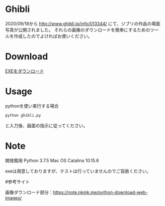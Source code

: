 # Ghibli

2020/09/18から http://www.ghibli.jp/info/013344/ にて、ジブリの作品の場面写真が公開されました。
それらの画像のダウンロードを簡単にするためのツールを作成したのでよければお使いください。

# Download

[EXEをダウンロード](https://github.com/Sora1269/various/raw/master/ghibli/ghibli)

# Usage

pythonを使い実行する場合


```bash
python ghibli.py
```

と入力後、画面の指示に従ってください。

# Note

開発館用
Python 3.7.5
Mac OS Catalina 10.15.6

exeは用意しておりますが、テストは行っていませんのでご容赦ください。

#参考サイト

画像ダウンロード部分：https://note.nkmk.me/python-download-web-images/
